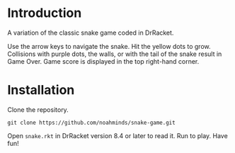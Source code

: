 # Introduction
A variation of the classic snake game coded in DrRacket.

Use the arrow keys to navigate the snake. Hit the yellow dots to grow. Collisions with purple dots, the walls, or with the tail of the snake result in Game Over. Game score is displayed in the top right-hand corner.

# Installation
Clone the repository.
```
git clone https://github.com/noahminds/snake-game.git
```
Open `snake.rkt` in DrRacket version 8.4 or later to read it. Run to play. Have fun!
